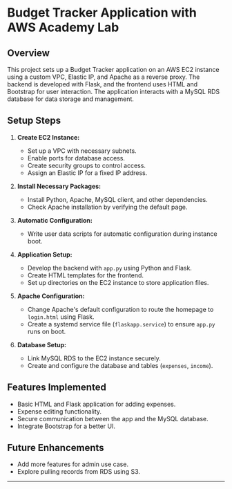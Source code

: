 # Budget Tracker Application with AWS Academy Lab

## Overview

This project sets up a Budget Tracker application on an AWS EC2 instance using a custom VPC, Elastic IP, and Apache as a reverse proxy. The backend is developed with Flask, and the frontend uses HTML and Bootstrap for user interaction. The application interacts with a MySQL RDS database for data storage and management.

## Setup Steps

1. **Create EC2 Instance:**

   - Set up a VPC with necessary subnets.
   - Enable ports for database access.
   - Create security groups to control access.
   - Assign an Elastic IP for a fixed IP address.

2. **Install Necessary Packages:**

   - Install Python, Apache, MySQL client, and other dependencies.
   - Check Apache installation by verifying the default page.

3. **Automatic Configuration:**

   - Write user data scripts for automatic configuration during instance boot.

4. **Application Setup:**

   - Develop the backend with `app.py` using Python and Flask.
   - Create HTML templates for the frontend.
   - Set up directories on the EC2 instance to store application files.

5. **Apache Configuration:**

   - Change Apache's default configuration to route the homepage to `login.html` using Flask.
   - Create a systemd service file (`flaskapp.service`) to ensure `app.py` runs on boot.

6. **Database Setup:**
   - Link MySQL RDS to the EC2 instance securely.
   - Create and configure the database and tables (`expenses`, `income`).

## Features Implemented

- Basic HTML and Flask application for adding expenses.
- Expense editing functionality.
- Secure communication between the app and the MySQL database.
- Integrate Bootstrap for a better UI.

## Future Enhancements

- Add more features for admin use case.
- Explore pulling records from RDS using S3.

---
